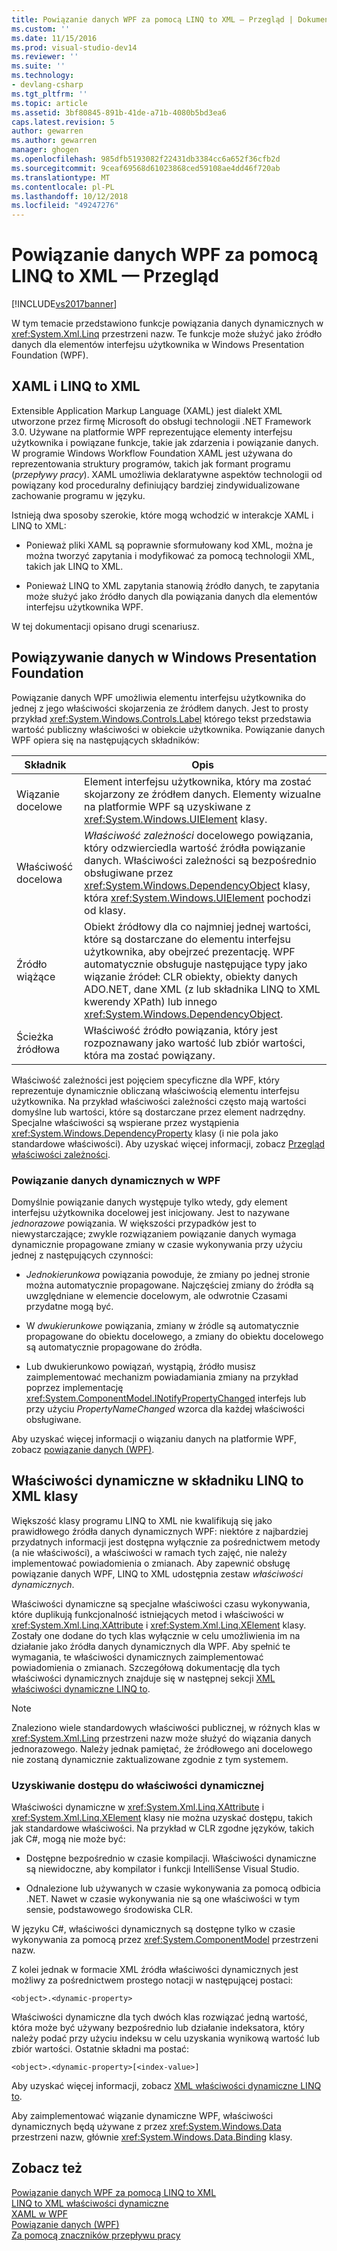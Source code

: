 ```yaml
---
title: Powiązanie danych WPF za pomocą LINQ to XML — Przegląd | Dokumentacja firmy Microsoft
ms.custom: ''
ms.date: 11/15/2016
ms.prod: visual-studio-dev14
ms.reviewer: ''
ms.suite: ''
ms.technology:
- devlang-csharp
ms.tgt_pltfrm: ''
ms.topic: article
ms.assetid: 3bf80845-891b-41de-a71b-4080b5bd3ea6
caps.latest.revision: 5
author: gewarren
ms.author: gewarren
manager: ghogen
ms.openlocfilehash: 985dfb5193082f22431db3384cc6a652f36cfb2d
ms.sourcegitcommit: 9ceaf69568d61023868ced59108ae4dd46f720ab
ms.translationtype: MT
ms.contentlocale: pl-PL
ms.lasthandoff: 10/12/2018
ms.locfileid: "49247276"
---
```

# <a name="wpf-data-binding-with-linq-to-xml-overview"></a>Powiązanie danych WPF za pomocą LINQ to XML — Przegląd
[!INCLUDE[vs2017banner](../includes/vs2017banner.md)]

W tym temacie przedstawiono funkcje powiązania danych dynamicznych w <xref:System.Xml.Linq> przestrzeni nazw. Te funkcje może służyć jako źródło danych dla elementów interfejsu użytkownika w Windows Presentation Foundation (WPF).  
  
## <a name="xaml-and-linq-to-xml"></a>XAML i LINQ to XML  
 Extensible Application Markup Language (XAML) jest dialekt XML utworzone przez firmę Microsoft do obsługi technologii .NET Framework 3.0. Używane na platformie WPF reprezentujące elementy interfejsu użytkownika i powiązane funkcje, takie jak zdarzenia i powiązanie danych. W programie Windows Workflow Foundation XAML jest używana do reprezentowania struktury programów, takich jak formant programu (*przepływy pracy*). XAML umożliwia deklaratywne aspektów technologii od powiązany kod proceduralny definiujący bardziej zindywidualizowane zachowanie programu w języku.  
  
 Istnieją dwa sposoby szerokie, które mogą wchodzić w interakcje XAML i LINQ to XML:  
  
-   Ponieważ pliki XAML są poprawnie sformułowany kod XML, można je można tworzyć zapytania i modyfikować za pomocą technologii XML, takich jak LINQ to XML.  
  
-   Ponieważ LINQ to XML zapytania stanowią źródło danych, te zapytania może służyć jako źródło danych dla powiązania danych dla elementów interfejsu użytkownika WPF.  
  
 W tej dokumentacji opisano drugi scenariusz.  
  
## <a name="data-binding-in-the-windows-presentation-foundation"></a>Powiązywanie danych w Windows Presentation Foundation  
 Powiązanie danych WPF umożliwia elementu interfejsu użytkownika do jednej z jego właściwości skojarzenia ze źródłem danych. Jest to prosty przykład <xref:System.Windows.Controls.Label> którego tekst przedstawia wartość publiczny właściwości w obiekcie użytkownika. Powiązanie danych WPF opiera się na następujących składników:  
  
|Składnik|Opis|  
|---------------|-----------------|  
|Wiązanie docelowe|Element interfejsu użytkownika, który ma zostać skojarzony ze źródłem danych. Elementy wizualne na platformie WPF są uzyskiwane z <xref:System.Windows.UIElement> klasy.|  
|Właściwość docelowa|*Właściwość zależności* docelowego powiązania, który odzwierciedla wartość źródła powiązanie danych. Właściwości zależności są bezpośrednio obsługiwane przez <xref:System.Windows.DependencyObject> klasy, która <xref:System.Windows.UIElement> pochodzi od klasy.|  
|Źródło wiążące|Obiekt źródłowy dla co najmniej jednej wartości, które są dostarczane do elementu interfejsu użytkownika, aby obejrzeć prezentację. WPF automatycznie obsługuje następujące typy jako wiązanie źródeł: CLR obiekty, obiekty danych ADO.NET, dane XML (z lub składnika LINQ to XML kwerendy XPath) lub innego <xref:System.Windows.DependencyObject>.|  
|Ścieżka źródłowa|Właściwość źródło powiązania, który jest rozpoznawany jako wartość lub zbiór wartości, która ma zostać powiązany.|  
  
 Właściwość zależności jest pojęciem specyficzne dla WPF, który reprezentuje dynamicznie obliczaną właściwością elementu interfejsu użytkownika. Na przykład właściwości zależności często mają wartości domyślne lub wartości, które są dostarczane przez element nadrzędny. Specjalne właściwości są wspierane przez wystąpienia <xref:System.Windows.DependencyProperty> klasy (i nie pola jako standardowe właściwości). Aby uzyskać więcej informacji, zobacz [Przegląd właściwości zależności](http://msdn.microsoft.com/library/d119d00c-3afb-48d6-87a0-c4da4f83dee5).  
  
### <a name="dynamic-data-binding-in-wpf"></a>Powiązanie danych dynamicznych w WPF  
 Domyślnie powiązanie danych występuje tylko wtedy, gdy element interfejsu użytkownika docelowej jest inicjowany. Jest to nazywane *jednorazowe* powiązania. W większości przypadków jest to niewystarczające; zwykle rozwiązaniem powiązanie danych wymaga dynamicznie propagowane zmiany w czasie wykonywania przy użyciu jednej z następujących czynności:  
  
-   *Jednokierunkowa* powiązania powoduje, że zmiany po jednej stronie można automatycznie propagowane. Najczęściej zmiany do źródła są uwzględniane w elemencie docelowym, ale odwrotnie Czasami przydatne mogą być.  
  
-   W *dwukierunkowe* powiązania, zmiany w źródle są automatycznie propagowane do obiektu docelowego, a zmiany do obiektu docelowego są automatycznie propagowane do źródła.  
  
 - Lub dwukierunkowo powiązań, wystąpią, źródło musisz zaimplementować mechanizm powiadamiania zmiany na przykład poprzez implementację <xref:System.ComponentModel.INotifyPropertyChanged> interfejs lub przy użyciu *PropertyNameChanged* wzorca dla każdej właściwości obsługiwane.  
  
 Aby uzyskać więcej informacji o wiązaniu danych na platformie WPF, zobacz [powiązanie danych (WPF)](http://msdn.microsoft.com/library/90f79b97-17e7-40d1-abf0-3ba600ad1d7e).  
  
## <a name="dynamic-properties-in-linq-to-xml-classes"></a>Właściwości dynamiczne w składniku LINQ to XML klasy  
 Większość klasy programu LINQ to XML nie kwalifikują się jako prawidłowego źródła danych dynamicznych WPF: niektóre z najbardziej przydatnych informacji jest dostępna wyłącznie za pośrednictwem metody (a nie właściwości), a właściwości w ramach tych zajęć, nie należy implementować powiadomienia o zmianach. Aby zapewnić obsługę powiązanie danych WPF, LINQ to XML udostępnia zestaw *właściwości dynamicznych*.  
  
 Właściwości dynamiczne są specjalne właściwości czasu wykonywania, które duplikują funkcjonalność istniejących metod i właściwości w <xref:System.Xml.Linq.XAttribute> i <xref:System.Xml.Linq.XElement> klasy. Zostały one dodane do tych klas wyłącznie w celu umożliwienia im na działanie jako źródła danych dynamicznych dla WPF. Aby spełnić te wymagania, te właściwości dynamicznych zaimplementować powiadomienia o zmianach. Szczegółową dokumentację dla tych właściwości dynamicznych znajduje się w następnej sekcji [XML właściwości dynamiczne LINQ to](../designers/linq-to-xml-dynamic-properties.md).  
  
> [!NOTE]
>  Znaleziono wiele standardowych właściwości publicznej, w różnych klas w <xref:System.Xml.Linq> przestrzeni nazw może służyć do wiązania danych jednorazowego. Należy jednak pamiętać, że źródłowego ani docelowego nie zostaną dynamicznie zaktualizowane zgodnie z tym systemem.  
  
### <a name="accessing-dynamic-properties"></a>Uzyskiwanie dostępu do właściwości dynamicznej  
 Właściwości dynamiczne w <xref:System.Xml.Linq.XAttribute> i <xref:System.Xml.Linq.XElement> klasy nie można uzyskać dostępu, takich jak standardowe właściwości. Na przykład w CLR zgodne języków, takich jak C#, mogą nie może być:  
  
-   Dostępne bezpośrednio w czasie kompilacji. Właściwości dynamiczne są niewidoczne, aby kompilator i funkcji IntelliSense Visual Studio.  
  
-   Odnalezione lub używanych w czasie wykonywania za pomocą odbicia .NET. Nawet w czasie wykonywania nie są one właściwości w tym sensie, podstawowego środowiska CLR.  
  
 W języku C#, właściwości dynamicznych są dostępne tylko w czasie wykonywania za pomocą przez <xref:System.ComponentModel> przestrzeni nazw.  
  
 Z kolei jednak w formacie XML źródła właściwości dynamicznych jest możliwy za pośrednictwem prostego notacji w następującej postaci:  
  
```  
<object>.<dynamic-property>  
```  
  
 Właściwości dynamiczne dla tych dwóch klas rozwiązać jedną wartość, która może być używany bezpośrednio lub działanie indeksatora, który należy podać przy użyciu indeksu w celu uzyskania wynikową wartość lub zbiór wartości. Ostatnie składni ma postać:  
  
```  
<object>.<dynamic-property>[<index-value>]  
```  
  
 Aby uzyskać więcej informacji, zobacz [XML właściwości dynamiczne LINQ to](../designers/linq-to-xml-dynamic-properties.md).  
  
 Aby zaimplementować wiązanie dynamiczne WPF, właściwości dynamicznych będą używane z przez <xref:System.Windows.Data> przestrzeni nazw, głównie <xref:System.Windows.Data.Binding> klasy.  
  
## <a name="see-also"></a>Zobacz też  
 [Powiązanie danych WPF za pomocą LINQ to XML](../designers/wpf-data-binding-with-linq-to-xml.md)   
 [LINQ to XML właściwości dynamiczne](../designers/linq-to-xml-dynamic-properties.md)   
 [XAML w WPF](http://msdn.microsoft.com/library/5d858575-a83b-42df-ad3f-047ed2d6e3c8)   
 [Powiązanie danych (WPF)](http://msdn.microsoft.com/library/90f79b97-17e7-40d1-abf0-3ba600ad1d7e)   
 [Za pomocą znaczników przepływu pracy](http://go.microsoft.com/fwlink/?LinkId=98685)



